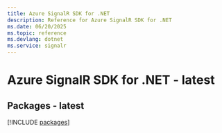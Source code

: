 ```yaml
---
title: Azure SignalR SDK for .NET
description: Reference for Azure SignalR SDK for .NET
ms.date: 06/20/2025
ms.topic: reference
ms.devlang: dotnet
ms.service: signalr
---
```

# Azure SignalR SDK for .NET - latest
## Packages - latest
[!INCLUDE [packages](signalr-index.md)]